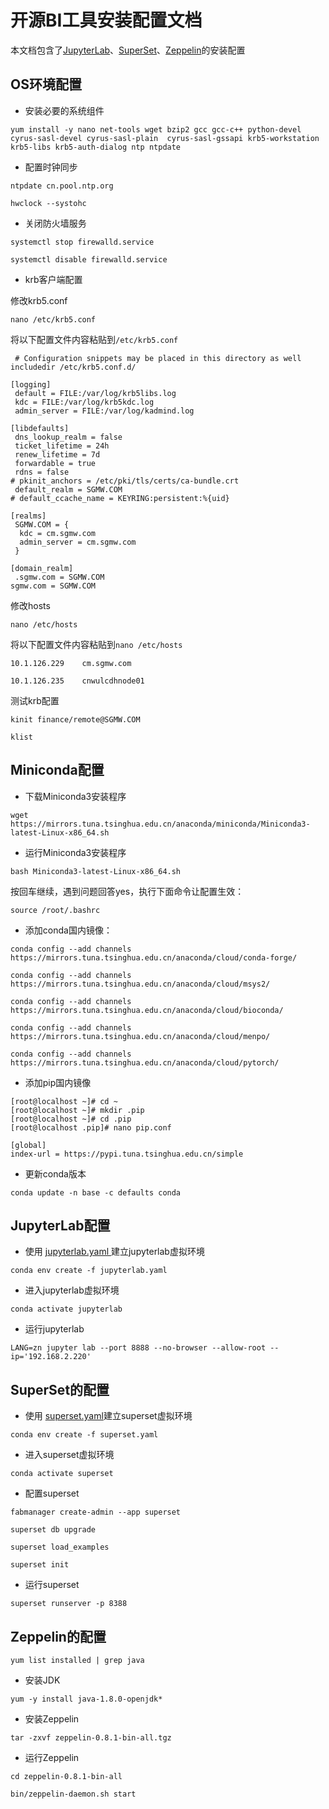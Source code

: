 # 开源BI工具安装配置文档

本文档包含了[JupyterLab](#JupyterLab配置)、[SuperSet](#JupyterLab配置)、[Zeppelin](#SuperSet的配置)的安装配置

## OS环境配置

- 安装必要的系统组件

``yum install -y nano net-tools wget bzip2 gcc gcc-c++ python-devel cyrus-sasl-devel cyrus-sasl-plain  cyrus-sasl-gssapi krb5-workstation krb5-libs krb5-auth-dialog ntp ntpdate``

- 配置时钟同步

``ntpdate cn.pool.ntp.org``

``hwclock --systohc``

- 关闭防火墙服务

``systemctl stop firewalld.service``

``systemctl disable firewalld.service``

- krb客户端配置

 修改krb5.conf

``nano /etc/krb5.conf``

将以下配置文件内容粘贴到``/etc/krb5.conf``

```
 # Configuration snippets may be placed in this directory as well
includedir /etc/krb5.conf.d/

[logging]
 default = FILE:/var/log/krb5libs.log
 kdc = FILE:/var/log/krb5kdc.log
 admin_server = FILE:/var/log/kadmind.log

[libdefaults]
 dns_lookup_realm = false
 ticket_lifetime = 24h
 renew_lifetime = 7d
 forwardable = true
 rdns = false
# pkinit_anchors = /etc/pki/tls/certs/ca-bundle.crt
 default_realm = SGMW.COM
# default_ccache_name = KEYRING:persistent:%{uid}

[realms]
 SGMW.COM = {
  kdc = cm.sgmw.com
  admin_server = cm.sgmw.com
 }

[domain_realm]
 .sgmw.com = SGMW.COM
sgmw.com = SGMW.COM

```

  修改hosts

``nano /etc/hosts``

将以下配置文件内容粘贴到``nano /etc/hosts``

``10.1.126.229    cm.sgmw.com``

``10.1.126.235    cnwulcdhnode01``

  测试krb配置
  
``kinit finance/remote@SGMW.COM``
 
``klist``

## Miniconda配置
- 下载Miniconda3安装程序

``wget https://mirrors.tuna.tsinghua.edu.cn/anaconda/miniconda/Miniconda3-latest-Linux-x86_64.sh``

- 运行Miniconda3安装程序

``bash Miniconda3-latest-Linux-x86_64.sh``

按回车继续，遇到问题回答yes，执行下面命令让配置生效：

``source /root/.bashrc``

- 添加conda国内镜像：

``conda config --add channels https://mirrors.tuna.tsinghua.edu.cn/anaconda/cloud/conda-forge/``

``conda config --add channels https://mirrors.tuna.tsinghua.edu.cn/anaconda/cloud/msys2/``

``conda config --add channels https://mirrors.tuna.tsinghua.edu.cn/anaconda/cloud/bioconda/``

``conda config --add channels https://mirrors.tuna.tsinghua.edu.cn/anaconda/cloud/menpo/``

``conda config --add channels https://mirrors.tuna.tsinghua.edu.cn/anaconda/cloud/pytorch/``

- 添加pip国内镜像

```
[root@localhost ~]# cd ~
[root@localhost ~]# mkdir .pip
[root@localhost ~]# cd .pip
[root@localhost .pip]# nano pip.conf
```

```
[global]
index-url = https://pypi.tuna.tsinghua.edu.cn/simple
```

- 更新conda版本

``conda update -n base -c defaults conda``

## JupyterLab配置

- 使用 [jupyterlab.yaml ](http://fs.chenxixian.cn:8888/files/doc/Jupyterlab%2BSuperset%2BZeppelin/jupyterlab.yaml)建立jupyterlab虚拟环境

``conda env create -f jupyterlab.yaml``

- 进入jupyterlab虚拟环境

``conda activate jupyterlab``


- 运行jupyterlab

``LANG=zn jupyter lab --port 8888 --no-browser --allow-root --ip='192.168.2.220'``


## SuperSet的配置

- 使用 [superset.yaml](http://fs.chenxixian.cn:8888/files/doc/Jupyterlab%2BSuperset%2BZeppelin/superset.yaml)建立superset虚拟环境

``conda env create -f superset.yaml``

- 进入superset虚拟环境

``conda activate superset``


- 配置superset

``fabmanager create-admin --app superset``

``superset db upgrade``

``superset load_examples``

``superset init``

- 运行superset

``superset runserver -p 8388``

## Zeppelin的配置

``yum list installed | grep java``

- 安装JDK

``yum -y install java-1.8.0-openjdk*``

- 安装Zeppelin

``tar -zxvf zeppelin-0.8.1-bin-all.tgz``

- 运行Zeppelin

``cd zeppelin-0.8.1-bin-all``

``bin/zeppelin-daemon.sh start``
